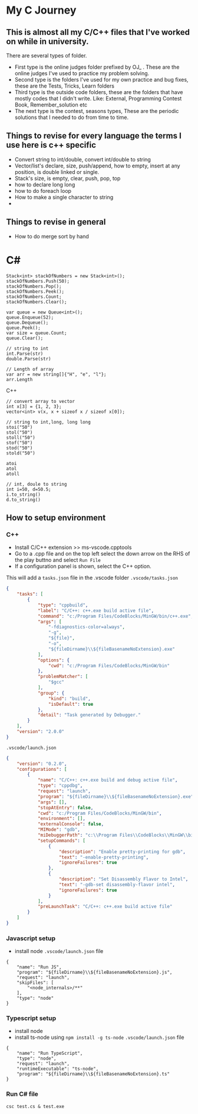 # My C Journey
## This is almost all my C/C++ files that I've worked on while in university.



There are several types of folder. 

* First type is the online judges folder prefixed by OJ_ . These are the online judges I've used to practice my problem solving.
* Second type is the folders I've used for my own practice and bug fixes, these are the Tests, Tricks, Learn folders
* Third type is the outside code folders, these are the folders that have mostly codes that I didn't write. Like: External, Programming Contest Book, Remember_solution etc
* The next type is the contest, seasons types, These are the periodic solutions that I needed to do from time to time.


## Things to revise for every language the terms I use here is c++ specific
* Convert string to int/double, convert int/double to string
* Vector/list's declare, size, push/append, how to empty, insert at any position, is double linked or single.
* Stack's size, is empty, clear, push, pop, top
* how to declare long long
* how to do foreach loop
* How to make a single character to string
* 

## Things to revise in general
* How to do merge sort by hand

# C#
```
Stack<int> stackOfNumbers = new Stack<int>();
stackOfNumbers.Push(50);
stackOfNumbers.Pop();
stackOfNumbers.Peek();
stackOfNumbers.Count;
stackOfNumbers.Clear();

var queue = new Queue<int>();
queue.Enqueue(52);
queue.Dequeue();
queue.Peek();
var size = queue.Count;
queue.Clear();

// string to int
int.Parse(str)
double.Parse(str)

// Length of array
var arr = new string[]{"H", "e", "l"};
arr.Length
```

C++
```
// convert array to vector
int x[3] = {1, 2, 3};
vector<int> v(x, x + sizeof x / sizeof x[0]);

// string to int,long, long long
stoi("50")
stol("50")
stoll("50")
stof("50")
stod("50")
stold("50")

atoi
atol
atoll

// int, doule to string
int i=50, d=50.5;
i.to_string()
d.to_string()
```
## How to setup environment
### C++
* Install C/C++ extension >> ms-vscode.cpptools
* Go to a .cpp file and on the top left select the down arrow on the RHS of the play buttno and select `Run File`
* If a configuration panel is shown, select the C++ option.

This will add a `tasks.json` file in the .vscode folder
`.vscode/tasks.json`
```tasks.json
{
    "tasks": [
        {
            "type": "cppbuild",
            "label": "C/C++: c++.exe build active file",
            "command": "c:/Program Files/CodeBlocks/MinGW/bin/c++.exe",
            "args": [
                "-fdiagnostics-color=always",
                "-g",
                "${file}",
                "-o",
                "${fileDirname}\\${fileBasenameNoExtension}.exe"
            ],
            "options": {
                "cwd": "c:/Program Files/CodeBlocks/MinGW/bin"
            },
            "problemMatcher": [
                "$gcc"
            ],
            "group": {
                "kind": "build",
                "isDefault": true
            },
            "detail": "Task generated by Debugger."
        }
    ],
    "version": "2.0.0"
}
```
`.vscode/launch.json`
```launch.json
{
    "version": "0.2.0",
    "configurations": [
        {
            "name": "C/C++: c++.exe build and debug active file",
            "type": "cppdbg",
            "request": "launch",
            "program": "${fileDirname}\\${fileBasenameNoExtension}.exe",
            "args": [],
            "stopAtEntry": false,
            "cwd": "c:/Program Files/CodeBlocks/MinGW/bin",
            "environment": [],
            "externalConsole": false,
            "MIMode": "gdb",
            "miDebuggerPath": "c:\\Program Files\\CodeBlocks\\MinGW\\bin\\gdb.exe",
            "setupCommands": [
                {
                    "description": "Enable pretty-printing for gdb",
                    "text": "-enable-pretty-printing",
                    "ignoreFailures": true
                },
                {
                    "description": "Set Disassembly Flavor to Intel",
                    "text": "-gdb-set disassembly-flavor intel",
                    "ignoreFailures": true
                }
            ],
            "preLaunchTask": "C/C++: c++.exe build active file"
        }
    ]
}
```

### Javascript setup
* install node
`.vscode/launch.json` file
```
{
    "name": "Run JS",
    "program": "${fileDirname}\\${fileBasenameNoExtension}.js",
    "request": "launch",
    "skipFiles": [
        "<node_internals>/**"
    ],
    "type": "node"
}
```

### Typescript setup
* install node
* install ts-node using `npm install -g ts-node`
`.vscode/launch.json` file
```
{
    "name": "Run TypeScript",
    "type": "node",
    "request": "launch",
    "runtimeExecutable": "ts-node",
    "program": "${fileDirname}\\${fileBasenameNoExtension}.ts"
}
```

### Run C# file
```
csc test.cs & test.exe
```